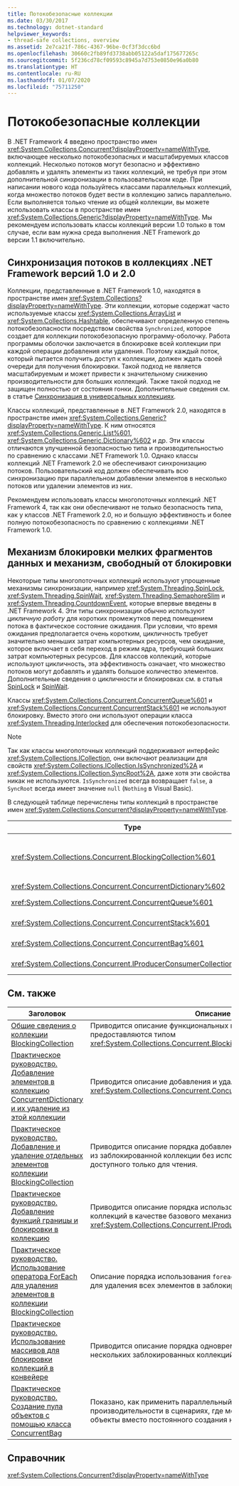 ```yaml
---
title: Потокобезопасные коллекции
ms.date: 03/30/2017
ms.technology: dotnet-standard
helpviewer_keywords:
- thread-safe collections, overview
ms.assetid: 2e7ca21f-786c-4367-96be-0cf3f3dcc6bd
ms.openlocfilehash: 30660c2fb89fd3738abb05122a5daf175677265c
ms.sourcegitcommit: 5f236cd78cf09593c8945a7d753e0850e96a0b80
ms.translationtype: HT
ms.contentlocale: ru-RU
ms.lasthandoff: 01/07/2020
ms.locfileid: "75711250"
---
```

# <a name="thread-safe-collections"></a>Потокобезопасные коллекции
В .NET Framework 4 введено пространство имен <xref:System.Collections.Concurrent?displayProperty=nameWithType>, включающее несколько потокобезопасных и масштабируемых классов коллекций. Несколько потоков могут безопасно и эффективно добавлять и удалять элементы из таких коллекций, не требуя при этом дополнительной синхронизации в пользовательском коде. При написании нового кода пользуйтесь классами параллельных коллекций, когда множество потоков будет вести в коллекцию запись параллельно. Если выполняется только чтение из общей коллекции, вы можете использовать классы в пространстве имен <xref:System.Collections.Generic?displayProperty=nameWithType>. Мы рекомендуем использовать классы коллекций версии 1.0 только в том случае, если вам нужна среда выполнения .NET Framework до версии 1.1 включительно.  
  
## <a name="thread-synchronization-in-the-net-framework-10-and-20-collections"></a>Синхронизация потоков в коллекциях .NET Framework версий 1.0 и 2.0  
 Коллекции, представленные в .NET Framework 1.0, находятся в пространстве имен <xref:System.Collections?displayProperty=nameWithType>. Эти коллекции, которые содержат часто используемые классы <xref:System.Collections.ArrayList> и <xref:System.Collections.Hashtable>, обеспечивают определенную степень потокобезопасности посредством свойства `Synchronized`, которое создает для коллекции потокобезопасную программу-оболочку. Работа программы оболочки заключается в блокировке всей коллекции при каждой операции добавления или удаления. Поэтому каждый поток, который пытается получить доступ к коллекции, должен ждать своей очереди для получения блокировки. Такой подход не является масштабируемым и может привести к значительному снижению производительности для больших коллекций. Также такой подход не защищен полностью от состояния гонки. Дополнительные сведения см. в статье [Синхронизация в универсальных коллекциях](https://blogs.msdn.microsoft.com/bclteam/2005/03/15/synchronization-in-generic-collections-brian-grunkemeyer/).  
  
 Классы коллекций, представленные в .NET Framework 2.0, находятся в пространстве имен <xref:System.Collections.Generic?displayProperty=nameWithType>. К ним относятся <xref:System.Collections.Generic.List%601>, <xref:System.Collections.Generic.Dictionary%602> и др. Эти классы отличаются улучшенной безопасностью типа и производительностью по сравнению с классами .NET Framework 1.0. Однако классы коллекций .NET Framework 2.0 не обеспечивают синхронизацию потоков. Пользовательский код должен обеспечивать всю синхронизацию при параллельном добавлении элементов в несколько потоков или удалении элементов из них.  
  
 Рекомендуем использовать классы многопоточных коллекций .NET Framework 4, так как они обеспечивают не только безопасность типа, как у классов .NET Framework 2.0, но и большую эффективность и более полную потокобезопасность по сравнению с коллекциями .NET Framework 1.0.  
  
## <a name="fine-grained-locking-and-lock-free-mechanisms"></a>Механизм блокировки мелких фрагментов данных и механизм, свободный от блокировки  
 Некоторые типы многопоточных коллекций используют упрощенные механизмы синхронизации, например <xref:System.Threading.SpinLock>, <xref:System.Threading.SpinWait>, <xref:System.Threading.SemaphoreSlim> и <xref:System.Threading.CountdownEvent>, которые впервые введены в .NET Framework 4. Эти типы синхронизации обычно используют *цикличную работу* для коротких промежутков перед помещением потока в фактическое состояние ожидания. При условии, что время ожидания предполагается очень коротким, цикличность требует значительно меньших затрат компьютерных ресурсов, чем ожидание, которое включает в себя переход в режим ядра, требующий больших затрат компьютерных ресурсов. Для классов коллекций, которые используют цикличность, эта эффективность означает, что множество потоков могут добавлять и удалять большое количество элементов. Дополнительные сведения о цикличности и блокировках см. в статья [SpinLock](../../../../docs/standard/threading/spinlock.md) и [SpinWait](../../../../docs/standard/threading/spinwait.md).  
  
 Классы <xref:System.Collections.Concurrent.ConcurrentQueue%601> и <xref:System.Collections.Concurrent.ConcurrentStack%601> не используют блокировку. Вместо этого они используют операции класса <xref:System.Threading.Interlocked> для обеспечения потокобезопасности.  
  
> [!NOTE]
> Так как классы многопоточных коллекций поддерживают интерфейс <xref:System.Collections.ICollection>, они включают реализации для свойств <xref:System.Collections.ICollection.IsSynchronized%2A> и <xref:System.Collections.ICollection.SyncRoot%2A>, даже хотя эти свойства никак не используются. `IsSynchronized` всегда возвращает `false`, а `SyncRoot` всегда имеет значение `null` (`Nothing` в Visual Basic).  
  
 В следующей таблице перечислены типы коллекций в пространстве имен <xref:System.Collections.Concurrent?displayProperty=nameWithType>.  
  
|Type|Описание|  
|----------|-----------------|  
|<xref:System.Collections.Concurrent.BlockingCollection%601>|Предоставляет возможности блокировки и ограничения для всех типов, реализующих интерфейс <xref:System.Collections.Concurrent.IProducerConsumerCollection%601>. Дополнительные сведения см. в разделе [Общие сведения о коллекции BlockingCollection](../../../../docs/standard/collections/thread-safe/blockingcollection-overview.md).|  
|<xref:System.Collections.Concurrent.ConcurrentDictionary%602>|Потокобезопасная реализация словаря пар "ключ-значение".|  
|<xref:System.Collections.Concurrent.ConcurrentQueue%601>|Потокобезопасная реализация очереди с типом "первым поступил — первым обслужен" (FIFO).|  
|<xref:System.Collections.Concurrent.ConcurrentStack%601>|Потокобезопасная реализация стека с типом "последним поступил — первым обслужен" (LIFO).|  
|<xref:System.Collections.Concurrent.ConcurrentBag%601>|Потокобезопасная реализация неупорядоченной коллекции элементов.|  
|<xref:System.Collections.Concurrent.IProducerConsumerCollection%601>|Это интерфейс, тип которого должен быть реализован для использования в классе `BlockingCollection`.|  
  
## <a name="related-topics"></a>См. также  
  
|Заголовок|Описание|  
|-----------|-----------------|  
|[Общие сведения о коллекции BlockingCollection](../../../../docs/standard/collections/thread-safe/blockingcollection-overview.md)|Приводится описание функциональных возможностей, которые предоставляются типом <xref:System.Collections.Concurrent.BlockingCollection%601>.|  
|[Практическое руководство. Добавление элементов в коллекцию ConcurrentDictionary и их удаление из этой коллекции](../../../../docs/standard/collections/thread-safe/how-to-add-and-remove-items.md)|Приводится описание добавления и удаления элементов в классе <xref:System.Collections.Concurrent.ConcurrentDictionary%602>|  
|[Практическое руководство. Добавление и удаление отдельных элементов коллекции BlockingCollection](../../../../docs/standard/collections/thread-safe/how-to-add-and-take-items.md)|Приводится описание порядка добавления и получения элементов из заблокированной коллекции без использования перечислителя, доступного только для чтения.|  
|[Практическое руководство. Добавление функций границы и блокировки в коллекцию](../../../../docs/standard/collections/thread-safe/how-to-add-bounding-and-blocking.md)|Приводится описание порядка использования всех классов коллекций в качестве базового механизма хранения для коллекции <xref:System.Collections.Concurrent.IProducerConsumerCollection%601>.|  
|[Практическое руководство. Использование оператора ForEach для удаления элементов в коллекции BlockingCollection](../../../../docs/standard/collections/thread-safe/how-to-use-foreach-to-remove.md)|Описание порядка использования `foreach` (`For Each` в Visual Basic) для удаления всех элементов в заблокированной коллекции.|  
|[Практическое руководство. Использование массивов для блокировки коллекций в конвейере](../../../../docs/standard/collections/thread-safe/how-to-use-arrays-of-blockingcollections.md)|Приводится описание порядка одновременного использования нескольких заблокированных коллекций для реализации конвейера.|  
|[Практическое руководство. Создание пула объектов с помощью класса ConcurrentBag](../../../../docs/standard/collections/thread-safe/how-to-create-an-object-pool.md)|Показано, как применить параллельный контейнер для повышения производительности в сценариях, где можно повторно использовать объекты вместо постоянного создания новых.|  
  
## <a name="reference"></a>Справочник  
 <xref:System.Collections.Concurrent?displayProperty=nameWithType>
